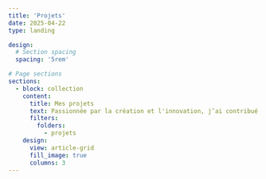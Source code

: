 ```yaml
---
title: 'Projets'
date: 2025-04-22
type: landing

design:
  # Section spacing
  spacing: '5rem'

# Page sections
sections:
  - block: collection
    content:
      title: Mes projets
      text: Passionnée par la création et l'innovation, j’ai contribué à divers projets au fil des années. En voici une sélection représentative
      filters:
        folders:
          - projets
    design:
      view: article-grid
      fill_image: true
      columns: 3
---
```

